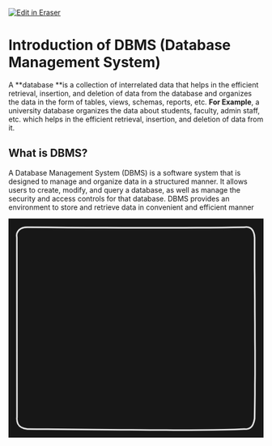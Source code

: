 <p><a target="_blank" href="https://app.eraser.io/workspace/SoAZWqIyNfuLnfJG69BC" id="edit-in-eraser-github-link"><img alt="Edit in Eraser" src="https://firebasestorage.googleapis.com/v0/b/second-petal-295822.appspot.com/o/images%2Fgithub%2FOpen%20in%20Eraser.svg?alt=media&amp;token=968381c8-a7e7-472a-8ed6-4a6626da5501"></a></p>

# Introduction of DBMS (Database Management System)
A **database **is a collection of interrelated data that helps in the efficient retrieval, insertion, and deletion of data from the database and organizes the data in the form of tables, views, schemas, reports, etc. **For Example**, a university database organizes the data about students, faculty, admin staff, etc. which helps in the efficient retrieval, insertion, and deletion of data from it.

## What is DBMS?
A Database Management System (DBMS) is a software system that is designed to manage and organize data in a structured manner. It allows users to create, modify, and query a database, as well as manage the security and access controls for that database. DBMS provides an environment to store and retrieve data in convenient and efficient manner

![image.png](/.eraser/SoAZWqIyNfuLnfJG69BC___v9mbn5vT6UcEXRnIU8fiBfvMxrF3___lEqSwepiB9-sSj9BKCYhs.png "image.png")





<!--- Eraser file: https://app.eraser.io/workspace/SoAZWqIyNfuLnfJG69BC --->